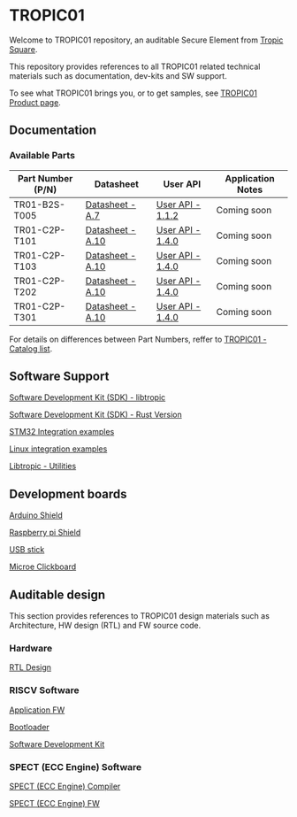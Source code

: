 # TROPIC01

Welcome to TROPIC01 repository, an auditable Secure Element from [Tropic Square](https://tropicsquare.com/).

This repository provides references to all TROPIC01 related technical materials such as documentation, dev-kits and SW support.

To see what TROPIC01 brings you, or to get samples, see [TROPIC01 Product page](https://tropicsquare.com/tropic01).

## Documentation

### Available Parts

| Part Number (P/N) | Datasheet                                                            |  User API                                                           |  Application Notes                     |
| ----------------- | -------------------------------------------------------------------- | ------------------------------------------------------------------- | -------------------------------------- |
| TR01-B2S-T005     |   [Datasheet - A.7](doc/TR01-B2S-T005/ODD_TR01_datasheet_vA_7.pdf)   | [User API - 1.1.2](doc/TR01-B2S-T005/ODU_TR01_user_api_v1_1_2.pdf)  | Coming soon                            |
| TR01-C2P-T101     |   [Datasheet - A.10](doc/TR01-C2P-T101/ODD_TR01_datasheet_vA_10.pdf) | [User API - 1.4.0](doc/TR01-C2P-T101/ODU_TR01_user_api_v1_4_0.pdf)  | Coming soon                            |
| TR01-C2P-T103     |   [Datasheet - A.10](doc/TR01-C2P-T103/ODD_TR01_datasheet_vA_10.pdf) | [User API - 1.4.0](doc/TR01-C2P-T103/ODU_TR01_user_api_v1_4_0.pdf)  | Coming soon                            |
| TR01-C2P-T202     |   [Datasheet - A.10](doc/TR01-C2P-T202/ODD_TR01_datasheet_vA_10.pdf) | [User API - 1.4.0](doc/TR01-C2P-T202/ODU_TR01_user_api_v1_4_0.pdf)  | Coming soon                            |
| TR01-C2P-T301     |   [Datasheet - A.10](doc/TR01-C2P-T301/ODD_TR01_datasheet_vA_10.pdf) | [User API - 1.4.0](doc/TR01-C2P-T301/ODU_TR01_user_api_v1_4_0.pdf)  | Coming soon                            |

For details on differences between Part Numbers, reffer to [TROPIC01 - Catalog list](doc/catalog_list/OD_TR01_catalog_list.pdf).


## Software Support

[Software Development Kit (SDK) - libtropic](https://github.com/tropicsquare/libtropic)

[Software Development Kit (SDK) - Rust Version](https://github.com/tropicsquare/libtropic-rs)

[STM32 Integration examples](https://github.com/tropicsquare/libtropic-stm32)

[Linux integration examples](https://github.com/tropicsquare/libtropic-linux)

[Libtropic - Utilities](https://github.com/tropicsquare/libtropic-util)


## Development boards

[Arduino Shield](http://github.com/tropicsquare/tropic01-arduino-shield-hw)

[Raspberry pi Shield](http://github.com/tropicsquare/tropic01-raspberrypi-shield-hw)

[USB stick](http://github.com/tropicsquare/tropic01-stm32u5-usb-devkit-hw)

[Microe Clickboard](http://TODO.com)


## Auditable design

This section provides references to TROPIC01 design materials such as Architecture, HW design (RTL) and FW source code.

### Hardware

[RTL Design](https://github.com/tropicsquare/tropic01-rtl)

### RISCV Software

[Application FW](https://github.com/tropicsquare/ts-tropic01-fw)

[Bootloader](https://github.com/tropicsquare/ts-tropic01-bootloader)

[Software Development Kit](https://github.com/tropicsquare/ts-sw-sdk)

### SPECT (ECC Engine) Software

[SPECT (ECC Engine) Compiler](https://github.com/tropicsquare/ts-spect-compiler)

[SPECT (ECC Engine) FW](https://github.com/tropicsquare/ts-spect-fw)

